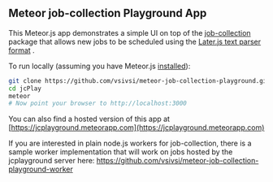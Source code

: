 ## Meteor job-collection Playground App

This Meteor.js app demonstrates a simple UI on top of the [job-collection](https://atmospherejs.com/vsivsi/job-collection) package that allows new jobs to be scheduled using the [Later.js text parser format](https://bunkat.github.io/later/parsers.html#text)  .

To run locally (assuming you have Meteor.js [installed](https://www.meteor.com/install)):

```bash
git clone https://github.com/vsivsi/meteor-job-collection-playground.git jcPlay
cd jcPlay
meteor
# Now point your browser to http://localhost:3000
```

You can also find a hosted version of this app at [https://jcplayground.meteorapp.com](https://jcplayground.meteorapp.com)

If you are interested in plain node.js workers for job-collection, there is a sample worker implementation that will work on jobs hosted by the jcplayground server here: https://github.com/vsivsi/meteor-job-collection-playground-worker
